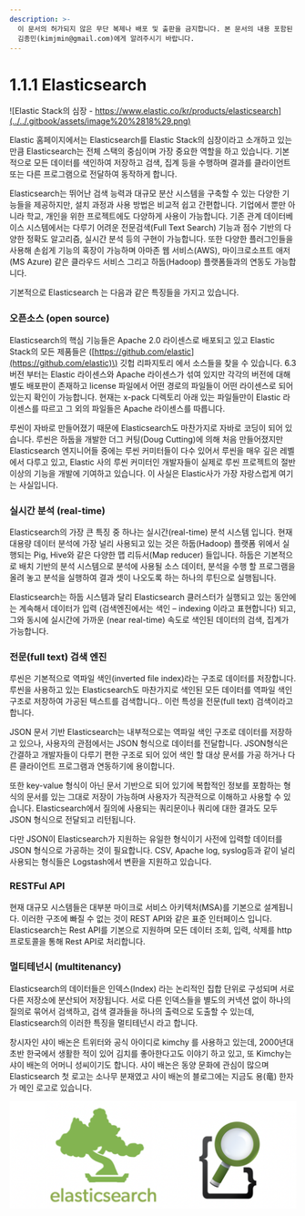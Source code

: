 ```yaml
---
description: >-
  이 문서의 허가되지 않은 무단 복제나 배포 및 출판을 금지합니다. 본 문서의 내용 포함된 자료를 인용하고자 하는 경우 출처를 명시하고
  김종민(kimjmin@gmail.com)에게 알려주시기 바랍니다.
---
```


# 1.1.1 Elasticsearch

![Elastic Stack&#xC758; &#xC2EC;&#xC7A5; - https://www.elastic.co/kr/products/elasticsearch](../../.gitbook/assets/image%20%2818%29.png)

  Elastic 홈페이지에서는 Elasticsearch를 Elastic Stack의 심장이라고 소개하고 있는 만큼 Elasticsearch는 전체 스택의 중심이며 가장 중요한 역할을 하고 있습니다. 기본적으로 모든 데이터를 색인하여 저장하고 검색, 집계 등을 수행하며 결과를 클라이언트 또는 다른 프로그램으로 전달하여 동작하게 합니다.

  Elasticsearch는 뛰어난 검색 능력과 대규모 분산 시스템을 구축할 수 있는 다양한 기능들을 제공하지만, 설치 과정과 사용 방법은 비교적 쉽고 간편합니다. 기업에서 뿐만 아니라 학교, 개인을 위한 프로젝트에도 다양하게 사용이 가능합니다. 기존 관계 데이터베이스 시스템에서는 다루기 어려운 전문검색\(Full Text Search\) 기능과 점수 기반의 다양한 정확도 알고리즘, 실시간 분석 등의 구현이 가능합니다. 또한 다양한 플러그인들을 사용해 손쉽게 기능의 혹장이 가능하며 아마존 웹 서비스\(AWS\), 마이크로소프트 애저\(MS Azure\) 같은 클라우드 서비스 그리고 하둡\(Hadoop\) 플랫폼들과의 연동도 가능합니다.

  기본적으로 Elasticsearch 는 다음과 같은 특징들을 가지고 있습니다.

### 오픈소스 \(open source\)

  Elasticsearch의 핵심 기능들은 Apache 2.0 라이센스로 배포되고 있고 Elastic Stack의 모든 제품들은 \([https://github.com/elastic](https://github.com/elastic)\) 깃헙 리파지토리 에서 소스들을 찾을 수 있습니다. 6.3 버전 부터는 Elastic 라이센스와 Apache 라이센스가 섞여 있지만 각각의 버전에 대해 별도 배포판이 존재하고 license 파일에서 어떤 경로의 파일들이 어떤 라이센스로 되어 있는지 확인이 가능합니다. 현재는 x-pack 디렉토리 아래 있는 파일들만이 Elastic 라이센스를 따르고 그 외의 파일들은 Apache 라이센스를 따릅니다.

  루씬이 자바로 만들어졌기 때문에 Elasticsearch도 마찬가지로 자바로 코딩이 되어 있습니다. 루씬은 하둡을 개발한 더그 커팅\(Doug Cutting\)에 의해 처음 만들어졌지만 Elasticsearch 엔지니어들 중에는 루씬 커미터들이 다수 있어서 루씬을 매우 깊은 레벨에서 다루고 있고, Elastic 사의 루씬 커미터인 개발자들이 실제로 루씬 프로젝트의 절반 이상의 기능을 개발에 기여하고 있습니다. 이 사실은 Elastic사가 가장 자랑스럽게 여기는 사실입니다.

### 실시간 분석 \(real-time\)

  Elasticsearch의 가장 큰 특징 중 하나는 실시간\(real-time\) 분석 시스템 입니다. 현재 대용량 데이터 분석에 가장 널리 사용되고 있는 것은 하둡\(Hadoop\) 플랫폼 위에서 실행되는 Pig, Hive와 같은 다양한 맵 리듀서\(Map reducer\) 들입니다. 하둡은 기본적으로 배치 기반의 분석 시스템으로 분석에 사용될 소스 데이터, 분석을 수행 할 프로그램을 올려 놓고 분석을 실행하여 결과 셋이 나오도록 하는 하나의 루틴으로 실행됩니다.

  Elasticsearch는 하둡 시스템과 달리 Elasticsearch 클러스터가 실행되고 있는 동안에는 계속해서 데이터가 입력 \(검색엔진에서는 색인 – indexing 이라고 표현합니다\) 되고, 그와 동시에 실시간에 가까운 \(near real-time\) 속도로 색인된 데이터의 검색, 집계가 가능합니다.

### 전문\(full text\) 검색 엔진

  루씬은 기본적으로 역파일 색인\(inverted file index\)라는 구조로 데이터를 저장합니다. 루씬을 사용하고 있는 Elasticsearch도 마찬가지로 색인된 모든 데이터를 역파일 색인 구조로 저장하여 가공된 텍스트를 검색합니다.. 이런 특성을 전문\(full text\) 검색이라고 합니다.

  JSON 문서 기반 Elasticsearch는 내부적으로는 역파일 색인 구조로 데이터를 저장하고 있으나, 사용자의 관점에서는 JSON 형식으로 데이터를 전달합니다. JSON형식은 간결하고 개발자들이 다루기 편한 구조로 되어 있어 색인 할 대상 문서를 가공 하거나 다른 클라이언트 프로그램과 연동하기에 용이합니다.

  또한 key-value 형식이 아닌 문서 기반으로 되어 있기에 복합적인 정보를 포함하는 형식의 문서를 있는 그대로 저장이 가능하며 사용자가 직관적으로 이해하고 사용할 수 있습니다. Elasticsearch에서 질의에 사용되는 쿼리문이나 쿼리에 대한 결과도 모두 JSON 형식으로 전달되고 리턴됩니다.

  다만 JSON이 Elasticsearch가 지원하는 유일한 형식이기 사전에 입력할 데이터를 JSON 형식으로 가공하는 것이 필요합니다. CSV, Apache log, syslog등과 같이 널리 사용되는 형식들은 Logstash에서 변환을 지원하고 있습니다.

### RESTFul API

  현재 대규모 시스템들은 대부분 마이크로 서비스 아키텍처\(MSA\)를 기본으로 설계됩니다. 이러한 구조에 빠질 수 없는 것이 REST API와 같은 표준 인터페이스 입니다. Elasticsearch는 Rest API를 기본으로 지원하며 모든 데이터 조회, 입력, 삭제를 http 프로토콜을 통해 Rest API로 처리합니다.

### 멀티테넌시 \(multitenancy\) 

  Elasticsearch의 데이터들은 인덱스\(Index\) 라는 논리적인 집합 단위로 구성되며 서로 다른 저장소에 분산되어 저장됩니다. 서로 다른 인덱스들을 별도의 커넥션 없이 하나의 질의로 묶어서 검색하고, 검색 결과들을 하나의 출력으로 도출할 수 있는데, Elasticsearch의 이러한 특징을 멀티테넌시 라고 합니다.

  창시자인 샤이 배논은 트위터와 공식 아이디로 kimchy 를 사용하고 있는데, 2000년대 초반 한국에서 생활한 적이 있어 김치를 좋아한다고도 이야기 하고 있고, 또 Kimchy는 샤이 배논의 어머니 성씨이기도 합니다. 샤이 배논은 동양 문화에 관심이 많으며 Elasticsearch 첫 로고는 소나무 분재였고 샤이 배논의 블로그에는 지금도 용\(竜\) 한자가 메인 로고로 있습니다.

![Elasticsearch &#xC758; &#xC61B; &#xB85C;&#xACE0;&#xB4E4;](../../.gitbook/assets/image%20%283%29.png)

